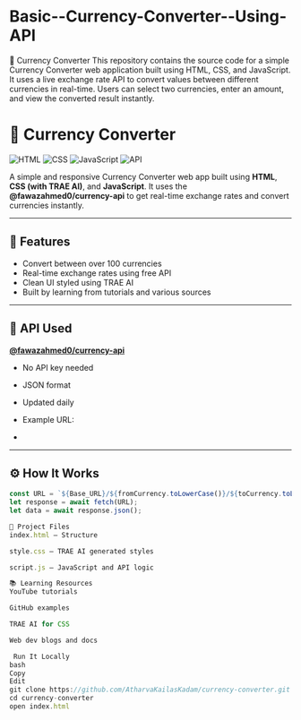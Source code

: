 # Basic--Currency-Converter--Using-API
💱 Currency Converter This repository contains the source code for a simple Currency Converter web application built using HTML, CSS, and JavaScript. It uses a live exchange rate API to convert values between different currencies in real-time. Users can select two currencies, enter an amount, and view the converted result instantly.

# 💱 Currency Converter

![HTML](https://img.shields.io/badge/HTML-5-E34F26?style=flat&logo=html5&logoColor=white)
![CSS](https://img.shields.io/badge/CSS-TRAE%20AI-264de4?style=flat&logo=css3&logoColor=white)
![JavaScript](https://img.shields.io/badge/JavaScript-ES6-F7DF1E?style=flat&logo=javascript&logoColor=black)
![API](https://img.shields.io/badge/API-Fawaz%20Currency%20API-11a683?style=flat&logo=json&logoColor=white)

A simple and responsive Currency Converter web app built using **HTML**, **CSS (with TRAE AI)**, and **JavaScript**. It uses the **@fawazahmed0/currency-api** to get real-time exchange rates and convert currencies instantly.

---

## 🔹 Features

- Convert between over 100 currencies
- Real-time exchange rates using free API
- Clean UI styled using TRAE AI
- Built by learning from tutorials and various sources

---

## 🔗 API Used

**[@fawazahmed0/currency-api](https://github.com/fawazahmed0/currency-api)**  
- No API key needed  
- JSON format  
- Updated daily  
- Example URL:

- 
---

## ⚙️ How It Works

```js
const URL = `${Base_URL}/${fromCurrency.toLowerCase()}/${toCurrency.toLowerCase()}.json`;
let response = await fetch(URL);
let data = await response.json();

📁 Project Files
index.html – Structure

style.css – TRAE AI generated styles

script.js – JavaScript and API logic

📚 Learning Resources
YouTube tutorials

GitHub examples

TRAE AI for CSS

Web dev blogs and docs

 Run It Locally
bash
Copy
Edit
git clone https://github.com/AtharvaKailasKadam/currency-converter.git
cd currency-converter
open index.html
